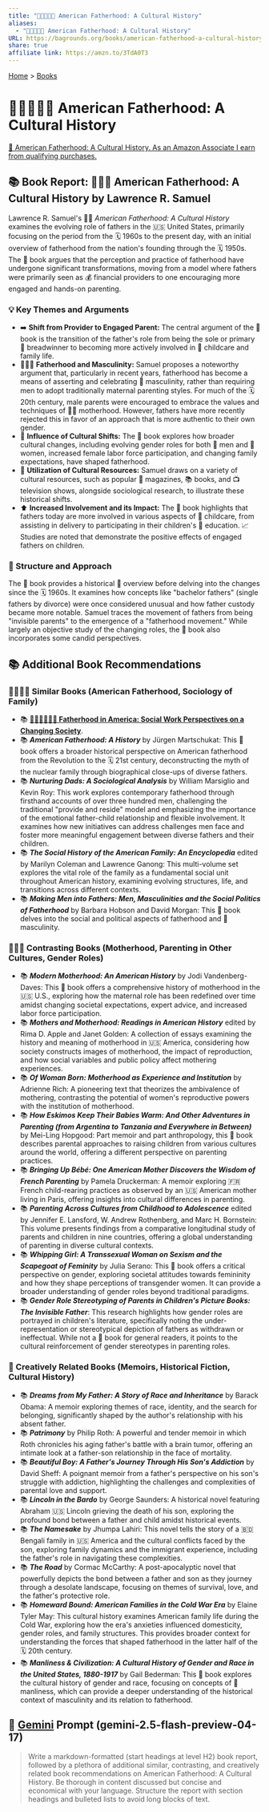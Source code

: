 ```yaml
---
title: "👨‍👦🇺🇸📜 American Fatherhood: A Cultural History"
aliases:
  - "👨‍👦🇺🇸📜 American Fatherhood: A Cultural History"
URL: https://bagrounds.org/books/american-fatherhood-a-cultural-history
share: true
affiliate link: https://amzn.to/3TdA0T3
---
```

[Home](../index.md) > [Books](./index.md)  
# 👨‍👦🇺🇸📜 American Fatherhood: A Cultural History  
[🛒 American Fatherhood: A Cultural History. As an Amazon Associate I earn from qualifying purchases.](https://amzn.to/3TdA0T3)  
  
## 📚 Book Report: 👨‍👧‍👦 American Fatherhood: A Cultural History by Lawrence R. Samuel  
  
Lawrence R. Samuel's 👨‍🏫 *American Fatherhood: A Cultural History* examines the evolving role of fathers in the 🇺🇸 United States, primarily focusing on the period from the 🗓️ 1960s to the present day, with an initial overview of fatherhood from the nation's founding through the 🗓️ 1950s. The 📖 book argues that the perception and practice of fatherhood have undergone significant transformations, moving from a model where fathers were primarily seen as 💰 financial providers to one encouraging more engaged and hands-on parenting.  
  
### 💡 Key Themes and Arguments  
  
* ➡️ **Shift from Provider to Engaged Parent:** The central argument of the 📖 book is the transition of the father's role from being the sole or primary 🍞 breadwinner to becoming more actively involved in 👶 childcare and family life.  
* 👨‍👧‍👦 **Fatherhood and Masculinity:** Samuel proposes a noteworthy argument that, particularly in recent years, fatherhood has become a means of asserting and celebrating 💪 masculinity, rather than requiring men to adopt traditionally maternal parenting styles. For much of the 🗓️ 20th century, male parents were encouraged to embrace the values and techniques of 👩‍👧 motherhood. However, fathers have more recently rejected this in favor of an approach that is more authentic to their own gender.  
* 🔄 **Influence of Cultural Shifts:** The 📖 book explores how broader cultural changes, including evolving gender roles for both 👨 men and 👩 women, increased female labor force participation, and changing family expectations, have shaped fatherhood.  
* 🧰 **Utilization of Cultural Resources:** Samuel draws on a variety of cultural resources, such as popular 📰 magazines, 📚 books, and 📺 television shows, alongside sociological research, to illustrate these historical shifts.  
* ⬆️ **Increased Involvement and its Impact:** The 📖 book highlights that fathers today are more involved in various aspects of 👶 childcare, from assisting in delivery to participating in their children's 🏫 education. 📈 Studies are noted that demonstrate the positive effects of engaged fathers on children.  
  
### 🧱 Structure and Approach  
  
The 📖 book provides a historical 📜 overview before delving into the changes since the 🗓️ 1960s. It examines how concepts like "bachelor fathers" (single fathers by divorce) were once considered unusual and how father custody became more notable. Samuel traces the movement of fathers from being "invisible parents" to the emergence of a "fatherhood movement." While largely an objective study of the changing roles, the 📖 book also incorporates some candid perspectives.  
  
## 📚 Additional Book Recommendations  
  
### 👨‍👩‍👧‍👦 Similar Books (American Fatherhood, Sociology of Family)  
  
* 📚 **[👨‍👩‍👧‍👦🇺🇸 Fatherhood in America: Social Work Perspectives on a Changing Society](./fatherhood-in-america-social-work-perspectives-on-a-changing-society.md)**.  
* 📚 ***American Fatherhood: A History*** by Jürgen Martschukat: This 📖 book offers a broader historical perspective on American fatherhood from the Revolution to the 🗓️ 21st century, deconstructing the myth of the nuclear family through biographical close-ups of diverse fathers.  
* 📚 ***Nurturing Dads: A Sociological Analysis*** by William Marsiglio and Kevin Roy: This work explores contemporary fatherhood through firsthand accounts of over three hundred men, challenging the traditional "provide and reside" model and emphasizing the importance of the emotional father-child relationship and flexible involvement. It examines how new initiatives can address challenges men face and foster more meaningful engagement between diverse fathers and their children.  
* 📚 ***The Social History of the American Family: An Encyclopedia*** edited by Marilyn Coleman and Lawrence Ganong: This multi-volume set explores the vital role of the family as a fundamental social unit throughout American history, examining evolving structures, life, and transitions across different contexts.  
* 📚 ***Making Men into Fathers: Men, Masculinities and the Social Politics of Fatherhood*** by Barbara Hobson and David Morgan: This 📖 book delves into the social and political aspects of fatherhood and 💪 masculinity.  
  
### 👩‍👧‍👦 Contrasting Books (Motherhood, Parenting in Other Cultures, Gender Roles)  
  
* 📚 ***Modern Motherhood: An American History*** by Jodi Vandenberg-Daves: This 📖 book offers a comprehensive history of motherhood in the 🇺🇸 U.S., exploring how the maternal role has been redefined over time amidst changing societal expectations, expert advice, and increased labor force participation.  
* 📚 ***Mothers and Motherhood: Readings in American History*** edited by Rima D. Apple and Janet Golden: A collection of essays examining the history and meaning of motherhood in 🇺🇸 America, considering how society constructs images of motherhood, the impact of reproduction, and how social variables and public policy affect mothering experiences.  
* 📚 ***Of Woman Born: Motherhood as Experience and Institution*** by Adrienne Rich: A pioneering text that theorizes the ambivalence of mothering, contrasting the potential of women's reproductive powers with the institution of motherhood.  
* 📚 ***How Eskimos Keep Their Babies Warm: And Other Adventures in Parenting (from Argentina to Tanzania and Everywhere in Between)*** by Mei-Ling Hopgood: Part memoir and part anthropology, this 📖 book describes parental approaches to raising children from various cultures around the world, offering a different perspective on parenting practices.  
* 📚 ***Bringing Up Bébé: One American Mother Discovers the Wisdom of French Parenting*** by Pamela Druckerman: A memoir exploring 🇫🇷 French child-rearing practices as observed by an 🇺🇸 American mother living in Paris, offering insights into cultural differences in parenting.  
* 📚 ***Parenting Across Cultures from Childhood to Adolescence*** edited by Jennifer E. Lansford, W. Andrew Rothenberg, and Marc H. Bornstein: This volume presents findings from a comparative longitudinal study of parents and children in nine countries, offering a global understanding of parenting in diverse cultural contexts.  
* 📚 ***Whipping Girl: A Transsexual Woman on Sexism and the Scapegoat of Feminity*** by Julia Serano: This 📖 book offers a critical perspective on gender, exploring societal attitudes towards femininity and how they shape perceptions of transgender women. It can provide a broader understanding of gender roles beyond traditional paradigms.  
* 📚 ***Gender Role Stereotyping of Parents in Children's Picture Books: The Invisible Father***: This research highlights how gender roles are portrayed in children's literature, specifically noting the under-representation or stereotypical depiction of fathers as withdrawn or ineffectual. While not a 📖 book for general readers, it points to the cultural reinforcement of gender stereotypes in parenting roles.  
  
### 🎨 Creatively Related Books (Memoirs, Historical Fiction, Cultural History)  
  
* 📚 ***Dreams from My Father: A Story of Race and Inheritance*** by Barack Obama: A memoir exploring themes of race, identity, and the search for belonging, significantly shaped by the author's relationship with his absent father.  
* 📚 ***Patrimony*** by Philip Roth: A powerful and tender memoir in which Roth chronicles his aging father's battle with a brain tumor, offering an intimate look at a father-son relationship in the face of mortality.  
* 📚 ***Beautiful Boy: A Father's Journey Through His Son's Addiction*** by David Sheff: A poignant memoir from a father's perspective on his son's struggle with addiction, highlighting the challenges and complexities of parental love and support.  
* 📚 ***Lincoln in the Bardo*** by George Saunders: A historical novel featuring Abraham 🇺🇸 Lincoln grieving the death of his son, exploring the profound bond between a father and child amidst historical events.  
* 📚 ***The Namesake*** by Jhumpa Lahiri: This novel tells the story of a 🇧🇩 Bengali family in 🇺🇸 America and the cultural conflicts faced by the son, exploring family dynamics and the immigrant experience, including the father's role in navigating these complexities.  
* 📚 ***The Road*** by Cormac McCarthy: A post-apocalyptic novel that powerfully depicts the bond between a father and son as they journey through a desolate landscape, focusing on themes of survival, love, and the father's protective role.  
* 📚 ***Homeward Bound: American Families in the Cold War Era*** by Elaine Tyler May: This cultural history examines American family life during the Cold War, exploring how the era's anxieties influenced domesticity, gender roles, and family structures. This provides broader context for understanding the forces that shaped fatherhood in the latter half of the 🗓️ 20th century.  
* 📚 ***Manliness & Civilization: A Cultural History of Gender and Race in the United States, 1880-1917*** by Gail Bederman: This 📖 book explores the cultural history of gender and race, focusing on concepts of 💪 manliness, which can provide a deeper understanding of the historical context of masculinity and its relation to fatherhood.  
  
## 💬 [Gemini](../software/gemini.md) Prompt (gemini-2.5-flash-preview-04-17)  
> Write a markdown-formatted (start headings at level H2) book report, followed by a plethora of additional similar, contrasting, and creatively related book recommendations on American Fatherhood: A Cultural History. Be thorough in content discussed but concise and economical with your language. Structure the report with section headings and bulleted lists to avoid long blocks of text.